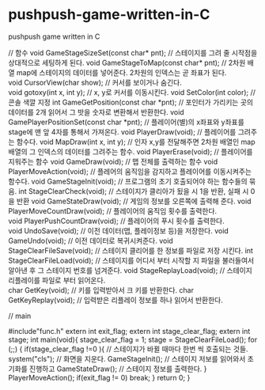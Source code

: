 # pushpush-game-written-in-C
pushpush game written in C

// 함수
void GameStageSizeSet(const char* pnt); // 스테이지를 그려 줄 시작점을 상대적으로 세팅하게 된다. 
void GameStageToMap(const char* pnt);  // 2차원 배열 map에 스테이지의 데이터를 넣어준다. 2차원의 인덱스는 곧 좌표가 된다.  
void CursorView(char show); // 커서를 보이거나 숨긴다.  
void gotoxy(int x, int y); // x, y로 커서를 이동시킨다. 
void SetColor(int color); // 콘솔 색깔 지정 
int GameGetPosition(const char *pnt); // 포인터가 가리키는 곳의 데이터를 2개 읽어서 그 밧을 숫자로 변환해서 반환한다. 
void GamePlayerPositionSet(const char *pnt); // 플레이어(별)의 x좌표와 y좌표를 stage에 맨 앞 4자를 통해서 가져온다. 
void PlayerDraw(void); // 플레이어를 그려주는 함수다. 
void MapDraw(int x, int y); // 인자 x,y를 전달해주면 2차원 배열인 map 배열의 그 인덱스의 데이터를 그려주는 함수. 
void PlayerErase(void); // 플레이어를 지워주는 함수 
void GameDraw(void); // 맵 전체를 출력하는 함수 
void PlayerMoveAction(void); // 플레어의 움직임을 감지하고 플레이어를 이동시켜주는 함수다. 
void GameStageInit(void); // 프로그램의 초기 호출되어야 하는 함수들의 묶음. 
int StageClearCheck(void); // 스테이지가 클리아가 됬을 시 1을 반환, 실패 시 0을 반환 
void GameStateDraw(void);  // 게임의 정보를 오른쪽에 출력해 준다. 
void PlayerMoveCountDraw(void); // 플레이어의 움직임 횟수를 출력한다.  
void PlayerPushCountDraw(void); // 플레이어의 푸시 횟수를 출력한다.  
void UndoSave(void); // 이전 데이터(맵, 플레이정보 등)을 저장한다. 
void GameUndo(void); // 이전 데이터로 복귀시켜준다.
void StageClearFileSave(void); // 스테이지 클리어를 한 정보를 파일로 저장 시킨다. 
int StageClearFileLoad(void); // 스테이지를 어디서 부터 시작할 지 파일을 불러들여서 알아낸 후 그 스테이지 번호를 넘겨준다. 
void StageReplayLoad(void); // 스테이지 리플레이를 파일로 부터 읽어온다.  
char GetKey(void); // 키를 입력받아서 크 키를 반환한다.
char GetKeyReplay(void); // 입력받은 리플레이 정보를 하나 읽어서 반환한다.

// main

#include"func.h"
extern int exit_flag;
extern int stage_clear_flag;
extern int stage; 
int main(void){
    stage_clear_flag = 1;
    stage = StageClearFileLoad();
     for (;;) {
         if(stage_clear_flag !=0 ){  // 스테이지가 바뀔 때마다 한번 씩 호출되는 것들. 
             system("cls"); //  화면을 지운다. 
             GameStageInit(); // 스테이지 저보를 읽어와서 초기화를 진행하고 
             GameStateDraw(); // 스테이지 정보를 출력한다. 
         }
        PlayerMoveAction();
        if(exit_flag != 0) break;
    }
    return 0;
}

